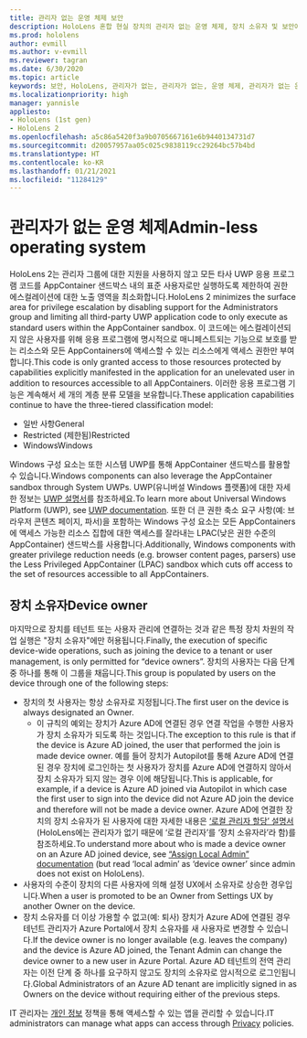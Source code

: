 ```yaml
---
title: 관리자 없는 운영 체제 보안
description: HoloLens 혼합 현실 장치의 관리자 없는 운영 체제, 장치 소유자 및 보안에 대해 자세히 알아보세요.
ms.prod: hololens
author: evmill
ms.author: v-evmill
ms.reviewer: tagran
ms.date: 6/30/2020
ms.topic: article
keywords: 보안, HoloLens, 관리자가 없는, 관리자가 없는, 운영 체제, 관리자가 없는 운영 체제, 관리자 os, 관리자가 없는 os, HoloLens 2, HoloLens2 보안,
ms.localizationpriority: high
manager: yannisle
appliesto:
- HoloLens (1st gen)
- HoloLens 2
ms.openlocfilehash: a5c86a5420f3a9b0705667161e6b9440134731d7
ms.sourcegitcommit: d20057957aa05c025c9838119cc29264bc57b4bd
ms.translationtype: HT
ms.contentlocale: ko-KR
ms.lasthandoff: 01/21/2021
ms.locfileid: "11284129"
---
```

# <span data-ttu-id="1e9ef-104">관리자가 없는 운영 체제</span><span class="sxs-lookup"><span data-stu-id="1e9ef-104">Admin-less operating system</span></span>

<span data-ttu-id="1e9ef-105">HoloLens 2는 관리자 그룹에 대한 지원을 사용하지 않고 모든 타사 UWP 응용 프로그램 코드를 AppContainer 샌드박스 내의 표준 사용자로만 실행하도록 제한하여 권한 에스컬레이션에 대한 노출 영역을 최소화합니다.</span><span class="sxs-lookup"><span data-stu-id="1e9ef-105">HoloLens 2 minimizes the surface area for privilege escalation by disabling support for the Administrators group and limiting all third-party UWP application code to only execute as standard users within the AppContainer sandbox.</span></span> <span data-ttu-id="1e9ef-106">이 코드에는 에스컬레이션되지 않은 사용자를 위해 응용 프로그램에 명시적으로 매니페스트되는 기능으로 보호를 받는 리소스와 모든 AppContainers에 액세스할 수 있는 리소스에게 액세스 권한만 부여합니다.</span><span class="sxs-lookup"><span data-stu-id="1e9ef-106">This code is only granted access to those resources protected by capabilities explicitly manifested in the application for an unelevated user in addition to resources accessible to all AppContainers.</span></span>
<span data-ttu-id="1e9ef-107">이러한 응용 프로그램 기능은 계속해서 세 개의 계층 분류 모델을 보유합니다.</span><span class="sxs-lookup"><span data-stu-id="1e9ef-107">These application capabilities continue to have the three-tiered classification model:</span></span>
  * <span data-ttu-id="1e9ef-108">일반 사항</span><span class="sxs-lookup"><span data-stu-id="1e9ef-108">General</span></span>
  * <span data-ttu-id="1e9ef-109">Restricted (제한됨)</span><span class="sxs-lookup"><span data-stu-id="1e9ef-109">Restricted</span></span>
  * <span data-ttu-id="1e9ef-110">Windows</span><span class="sxs-lookup"><span data-stu-id="1e9ef-110">Windows</span></span>

<span data-ttu-id="1e9ef-111">Windows 구성 요소는 또한 시스템 UWP를 통해 AppContainer 샌드박스를 활용할 수 있습니다.</span><span class="sxs-lookup"><span data-stu-id="1e9ef-111">Windows components can also leverage the AppContainer sandbox through System UWPs.</span></span> <span data-ttu-id="1e9ef-112">UWP(유니버설 Windows 플랫폼)에 대한 자세한 정보는 [UWP 설명서](https://docs.microsoft.com/windows/uwp/)를 참조하세요.</span><span class="sxs-lookup"><span data-stu-id="1e9ef-112">To learn more about Universal Windows Platform (UWP), see [UWP documentation](https://docs.microsoft.com/windows/uwp/).</span></span> <span data-ttu-id="1e9ef-113">또한 더 큰 권한 축소 요구 사항(예: 브라우저 콘텐츠 페이지, 파서)을 포함하는 Windows 구성 요소는 모든 AppContainers에 액세스 가능한 리소스 집합에 대한 액세스를 잘라내는 LPAC(낮은 권한 수준의 AppContainer) 샌드박스를 사용합니다.</span><span class="sxs-lookup"><span data-stu-id="1e9ef-113">Additionally, Windows components with greater privilege reduction needs (e.g. browser content pages, parsers) use the Less Privileged AppContainer (LPAC) sandbox which cuts off access to the set of resources accessible to all AppContainers.</span></span>

## <span data-ttu-id="1e9ef-114">장치 소유자</span><span class="sxs-lookup"><span data-stu-id="1e9ef-114">Device owner</span></span>

<span data-ttu-id="1e9ef-115">마지막으로 장치를 테넌트 또는 사용자 관리에 연결하는 것과 같은 특정 장치 차원의 작업 실행은 "장치 소유자"에만 허용됩니다.</span><span class="sxs-lookup"><span data-stu-id="1e9ef-115">Finally, the execution of specific device-wide operations, such as joining the device to a tenant or user management, is only permitted for “device owners”.</span></span> <span data-ttu-id="1e9ef-116">장치의 사용자는 다음 단계 중 하나를 통해 이 그룹을 채웁니다.</span><span class="sxs-lookup"><span data-stu-id="1e9ef-116">This group is populated by users on the device through one of the following steps:</span></span>
  * <span data-ttu-id="1e9ef-117">장치의 첫 사용자는 항상 소유자로 지정됩니다.</span><span class="sxs-lookup"><span data-stu-id="1e9ef-117">The first user on the device is always designated an Owner.</span></span> 
    * <span data-ttu-id="1e9ef-118">이 규칙의 예외는 장치가 Azure AD에 연결된 경우 연결 작업을 수행한 사용자가 장치 소유자가 되도록 하는 것입니다.</span><span class="sxs-lookup"><span data-stu-id="1e9ef-118">The exception to this rule is that if the device is Azure AD joined, the user that performed the join is made device owner.</span></span> <span data-ttu-id="1e9ef-119">예를 들어 장치가 Autopilot를 통해 Azure AD에 연결된 경우 장치에 로그인하는 첫 사용자가 장치를 Azure AD에 연결하지 않아서 장치 소유자가 되지 않는 경우 이에 해당됩니다.</span><span class="sxs-lookup"><span data-stu-id="1e9ef-119">This is applicable, for example, if a device is Azure AD joined via Autopilot in which case the first user to sign into the device did not Azure AD join the device and therefore will not be made a device owner.</span></span> <span data-ttu-id="1e9ef-120">Azure AD에 연결한 장치의 장치 소유자가 된 사용자에 대한 자세한 내용은 [‘로컬 관리자 할당’ 설명서](https://docs.microsoft.com/azure/active-directory/devices/assign-local-admin)(HoloLens에는 관리자가 없기 때문에 ‘로컬 관리자’를 ‘장치 소유자라’라 함)를 참조하세요.</span><span class="sxs-lookup"><span data-stu-id="1e9ef-120">To understand more about who is made a device owner on an Azure AD joined device, see [“Assign Local Admin” documentation](https://docs.microsoft.com/azure/active-directory/devices/assign-local-admin) (but read ‘local admin’ as ‘device owner’ since admin does not exist on HoloLens).</span></span>
  * <span data-ttu-id="1e9ef-121">사용자의 수준이 장치의 다른 사용자에 의해 설정 UX에서 소유자로 상승한 경우입니다.</span><span class="sxs-lookup"><span data-stu-id="1e9ef-121">When a user is promoted to be an Owner from Settings UX by another Owner on the device.</span></span>
  * <span data-ttu-id="1e9ef-122">장치 소유자를 더 이상 가용할 수 없고(예: 퇴사) 장치가 Azure AD에 연결된 경우 테넌트 관리자가 Azure Portal에서 장치 소유자를 새 사용자로 변경할 수 있습니다.</span><span class="sxs-lookup"><span data-stu-id="1e9ef-122">If the device owner is no longer available (e.g. leaves the company) and the device is Azure AD joined, the Tenant Admin can change the device owner to a new user in Azure Portal.</span></span>
<span data-ttu-id="1e9ef-123">Azure AD 테넌트의 전역 관리자는 이전 단계 중 하나를 요구하지 않고도 장치의 소유자로 암시적으로 로그인됩니다.</span><span class="sxs-lookup"><span data-stu-id="1e9ef-123">Global Administrators of an Azure AD tenant are implicitly signed in as Owners on the device without requiring either of the previous steps.</span></span> 

<span data-ttu-id="1e9ef-124">IT 관리자는 [개인 정보](https://docs.microsoft.com/windows/client-management/mdm/policy-csp-privacy) 정책을 통해 액세스할 수 있는 앱을 관리할 수 있습니다.</span><span class="sxs-lookup"><span data-stu-id="1e9ef-124">IT administrators can manage what apps can access through [Privacy](https://docs.microsoft.com/windows/client-management/mdm/policy-csp-privacy) policies.</span></span> 
